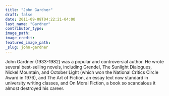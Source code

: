 ```yaml
---
title: "John Gardner"
draft: false
date: 2011-09-08T04:22:21-04:00
last_name: "Gardner"
contributor_type:
image_path:
image_credit:
featured_image_path:
_slug: john-gardner
---
```


John Gardner (1933-1982) was a popular and controversial author. He wrote several best-selling novels, including Grendel, The Sunlight Dialogues, Nickel Mountain, and October Light (which won the National Critics Circle Award in 1976), and The Art of Fiction, an essay text now standard in university writing classes, and On Moral Fiction, a book so scandalous it almost destroyed his career.

